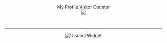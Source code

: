 <p align="center"> 
  My Profile Visitor Counter<br>
  <img src="https://profile-counter.glitch.me/Vermis1388/count.svg" />
</p>

<br>
<hr>

<p align="center">
    <img src="https://discord.c99.nl/widget/theme-1/901162767803904070.png" alt="Discord Widget">
</p>
